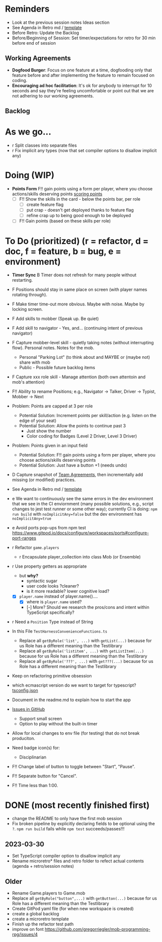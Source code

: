 # Reminders

- Look at the previous session notes Ideas section
- See Agenda in Retro md / [template](../session-notes/session-notes-2023-MM-DD.md)
- Before Retro: Update the Backlog
- Before/Beginning of Session: Set timer/expectations for retro for 30 min before end of session

## Working Agreements

- **Dogfood Burger**: Focus on one feature at a time, dogfooding only that feature before and after implementing the feature to remain focused on coding.
- **Encouraging ad hoc facilitation**: It's ok for anybody to interrupt for 10 seconds and say they're feeling uncomfortable or point out that we are not adhering to our working agreements.

## Backlog

# As we go...

- r Split classes into separate files
- r Fix implicit any types (now that set compiler options to disallow implicit any)

# Doing (WIP)
- **Points Form** F!! gain points using a form per player, where you choose actions/skills deserving points [scoring points](../docs/scoring-points.md)
  - [ ] F!! Show the skills in the card - below the points bar, per role
    - [ ] create feature flag
    - [ ] put crap - doesn't get deployed thanks to feature flag
    - [ ] refine crap up to being good enough to be deployed
  - [ ] F!! Gain points (based on these skills per role)

# To Do (prioritized) (r = refactor, d = doc, f = feature, b = bug, e = environment)

- **Timer Sync** B Timer does not refresh for many people without restarting.
- F   Positions should stay in same place on screen (with player names rotating through).
- F   Make timer time-out more obvious.  Maybe with noise.  Maybe by locking screen.
- F   Add skills to mobber (Speak up.  Be quiet)
- F   Add skill to navigator - Yes, and... (continuing intent of previous navigator)
- F   Capture mobber-level skill - quietly taking notes (without interrupting flow).  Personal notes.  Notes for the mob.
  - Personal "Parking Lot" (to think about and MAYBE or (maybe not) share with mob
  - Public - Possible future backlog items
- F   Capture xxx role skill - Manage attention (both own attentoin and mob's attention)
- F!! Ability to rename Positions; e.g., Navigator -> Talker, Driver -> Typist, Mobber -> Next
- Problem: Points are capped at 3 per role
  - Potential Solution: Increment points per skill/action (e.g. listen on the edge of your seat)
  - Potential Solution: Allow the points to continue past 3
    - Just show the number
    - Color coding for Badges (Level 2 Driver, Level 3 Driver)
- Problem: Points given in an input field
  - Potential Solution: F!! gain points using a form per player, where you choose actions/skills deserving points
  - Potential Solution: Just have a button +1 (needs undo)

- D   Capture snapshot of [Team Agreements](team-agreements.md), then incrementally add missing (or modified) practices.
 
- See Agenda in Retro md / [template](../session-notes/session-2023-MM-DD.template.md)

- e We want to continuously see the same errors in the dev environment that we see in the CI enviornment (many possible solutions, e.g., script changes to jest test runner or some other way); currently CI is doing: `npm run build` with `noImplicitAny=false` but the dev environment has `noImplicitAny=true`
- e Avoid ports pop-ups from npm test
  https://www.gitpod.io/docs/configure/workspaces/ports#configure-port-ranges
- r Refactor `game.players`
  - r Encapsulate player_collection into class Mob (or Ensemble)
- r Use property getters as appropriate
  - but **why?**
    - syntactic sugar
    - user code looks ?cleaner?
    - is it more readable? lower cognitive load?
  - [x] `player.name` instead of player.name()....
    - [x] where is `player.name` used?
    - [-] More? Should we research the pros/cons and intent within TypeScript specifically?
- r Need a `Position` Type instead of String
- In this File `TestHarnessConvenienceFunctions.ts`
  - Replace all `getByRole('list', ...)` with `getList(...)` because for us Role has a different meaning than the Testlibrary
  - Replace all `getByRole('listitem', ...)` with `getListItem(...)` because for us Role has a different meaning than the Testlibrary
  - Replace all `getByRole('???', ...)` with `get???(...)` because for us Role has a different meaning than the Testlibrary
- Keep on refactoring primitive obsession
- which ecmascript version do we want to target for typescript? [tsconfig.json](../webapp/tsconfig.json)
- Document in the readme.md to explain how to start the app
- [Issues in GitHub](https://github.com/gregorriegler/mob-programming-rpg/issues)
  - Support small screen
  - Option to play without the built-in timer
- Allow for local changes to env file (for testing) that do not break produciton.
- Need badge icon(s) for:
  - Disciplinarian

- F!! Change label of button to toggle between "Start", "Pause".  
- F!! Separate button for "Cancel".
- F!! Time less than 1:00.


# DONE (most recently finished first)

- change the README to only have the first mob session
- Fix broken pipeline by explicitly declaring fields to be optional using the `?`. `npm run build` fails while `npm test` succeeds/passes!!!

## 2023-03-30

- Set TypeScript compiler option to disallow implicit any
- Rename microretro\* files and retro folder to refect actual contents (agenda + retro/session notes)

## Older

- Rename Game.players to Game.mob
- Replace all `getByRole("button",...)` with `getButton(...)` because for us Role has a different meaning than the Testlibrary
- Create GitPod yaml file (for when new workspace is created)
- create a global backlog
- create a microretro template
- Finish up the refactor test path
- improve on font https://github.com/gregorriegler/mob-programming-rpg/issues/4
